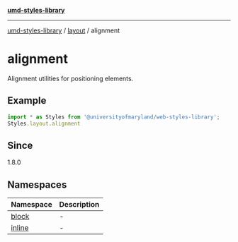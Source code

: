 [**umd-styles-library**](../../../README.md)

***

[umd-styles-library](../../../modules.md) / [layout](../../README.md) / alignment

# alignment

Alignment utilities for positioning elements.

## Example

```typescript
import * as Styles from '@universityofmaryland/web-styles-library';
Styles.layout.alignment
```

## Since

1.8.0

## Namespaces

| Namespace | Description |
| ------ | ------ |
| [block](namespaces/block/README.md) | - |
| [inline](namespaces/inline/README.md) | - |
